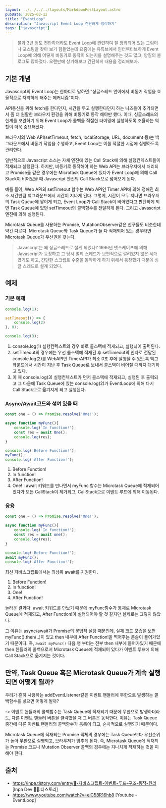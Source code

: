 ```yaml
---
layout: ../../../../layouts/MarkdownPostLayout.astro
pubDate: 2025-03-12
title: "EventLoop"
description: "Javascript Event Loop 간단하게 정리하기"
tags: ["javascript"]
---
```


> 불과 3년 정도 전만하더라도 Event Loop에 관련하여 잘 정리되어 있는 그림이나 포스팅을 찾아 보기 힘들었는데 요즘에는 유튜브에서 인터렉티브하게 Event Loop에 의해 어떻게 비동기로 동작이 되는지를 설명해주는 것도 많고, 양질의 블로그도 많아졌다. 오랜만에 상기해보고 간단하게 내용을 정리해보자.

## 기본 개념

Javascript의 Event Loop는 한마디로 말하면 "싱글스레드 언어에서 비동기 작업을 효율적으로 처리하게 해주는 메커니즘"이다.

API통신을 위해 fetch를 한다던지, 시간을 두고 실행한다던지 하는 니즈들이 추가되면서 좀 더 원활한 브라우저 환경을 위해 비동기로 동작 해야만 했다. 이때, 싱글스레드의 한계를 보완하기 위해 Event Loop가 콜백을 적절한 타이밍에 실행하도록 조율하는 역할이 더욱 중요해졌다.

브라우저의 Web API(setTimeout, fetch, localStorage, URL, document 등)는 백그라운드에서 비동기 작업을 수행하고, Event Loop는 이를 적절한 시점에 실행하도록 관리한다.

일반적으로 Javascript 소스는 자체 엔진에 있는 Call Stack에 의해 실행컨텍스트들이 적재되고 실행된다. 하지만, 비동기로 동작해야 하는 Web API는 브라우저에서 처리되고 Promise들 같은 경우에는 Microtask Queue에 있다가 Event Loop에 의해 Call Stack이 비어있을 때 Javascript 엔진의 Call Stack으로 넘어오게 된다.

예를 들어, Web API의 setTimeout 함수는 Web API인 Timer API에 의해 정해진 최소 시간만큼 백그라운드에서 시간이 지나게 된다. 그렇게, 시간이 모두 지나면 브라우저의 Task Queue에 쌓이게 되고, Event Loop가 Call Stack이 비어있다고 판단하게 되면 Task Queue에 있던 setTimeout의 콜백함수를 전달하게 된다. 그리고 Javascript 엔진에 의해 실행된다.

Microtask Queue를 사용하는 Promise, MutationObserver같은 친구들도 비슷한데 약간 다르다. Microtask Queue와 Task Queue가 둘 다 적재되어 있는 경우라면 Microtask Queue가 우선권을 갖는다.

> Javascript는 왜 싱글스레드로 설계 되었나?
1996년 넷스케이프에 의해 Javascript가 등장하고 그 당시 멀티 스레드가 보편적으로 깔려있지 않은 세대였기도 하고, 간단한 스크립트 수준을 동작하게 하기 위해서 등장했기 때문에 싱글 스레드로 설계 되었다.

## 예제

### 기본 예제
```js
console.log(1);

setTimeout(() => { 
    console.log(2) 
}, 0);

console.log(3);
```

1. console.log(1) 실행컨텍스트의 경우 바로 콜스택에 적재되고, 실행되어 출력된다.
2. setTimeout의 경우에는 우선 콜스택에 적재된 후 setTimeout의 인자로 전달된 console.log(2)를 WebAPI인 TimerAPI가 최소 0초 후에 실행될 수 있도록 백그라운드에서 시간이 지난 후 Task Queue로 보내서 콜스택이 비어질 때까지 대기하고 있다.
3. 이 때 console.log(3) 실행컨텍스트가 먼저 콜스택에 적재되고, 실행된 후 출력되고 그 다음에 Task Queue에 있는 console.log(2)가 EventLoop에 의해 다시 Call Stack으로 옮겨지게 되고 실행된다.


### Async/Await코드와 섞여 있을 때
```js
const one = () => Promise.resolve('One!');

async function myFunc(){
	console.log('In function!');
	const res = await One();
	console.log(res);
}

console.log('Before Function!');
myFunc();
console.log('After Function!');
```

1. Before Function!
2. In function!
3. After Function!
4. One! : await 키워드를 만나면서 myFunc 함수는 Microtask Queue에 적재되어 있다가 모든 CallStack이 제거되고, CallStack으로 이벤트 루프에 의해 이동된다.

### 응용
```js
const one = () => Promise.resolve('One!');

async function myFunc(){
	console.log('In function!');
	const res = await one();
	console.log(res);
}

console.log('Before Function!');
await myFunc();
console.log('After Function!');
```

최신 자바스크립트에서는 최상위 await를 지원한다.

1. Before Function!
2. In function!
3. One!
4. After Function!

놀라운 결과다. await 키워드를 만났기 때문에 myFunc함수가 통채로 Microtask Queue에 적재되고, After Function!이 실행되어야 할 것 같지만 실제로는 그렇지 않았다.

그 이유는 async/await가 Promise의 문법적 설탕 때문인데, 실제 코드 모습을 보면 myFunc().then(..)이 있고 then 내부에 After Function!을 찍어주는 콘솔이 들어가있기 때문이다. 즉, `await myFunc()` 다음 행 부터는 전부 then 내부에 들어가있기 때문에 then 핸들러의 콜백으로서 Microtask Queue에 적재되어 있다가 이벤트 루프에 의해 Call Stack으로 옮겨지는 것이다.

## 만약, Task Queue 혹은 Microtask Queue가 계속 실행되면 어떻게 될까?

우리가 흔히 사용하는 addEventListener같은 이벤트 핸들러에 무한으로 발생하는 콜백함수를 넣으면 어떻게 될까?

-> 이벤트 핸들러의 콜백함수는 Task Queue에 적재되기 때문에 무한으로 발생하더라도, 다른 이벤트 핸들러 버튼을 클릭했을 때 그 버튼은 동작한다. 이유는 Task Queue 중간에 다른 이벤트 핸들러의 콜백함수가 등록이 되고, 순차적으로 실행되기 때문이다.

Microtask Queue에 적재되는 Promise 객체의 경우에는 Task Queue보다 우선순위가 높아 무한으로 실행되고, 브라우저가 멈추게 된다. 즉, Microtask Queue에 적재되는 Promise 코드나 Mutation Observer 콜백의 경우에는 지나치게 적재하는 것을 피해야 한다.


## 출처
- https://inpa.tistory.com/entry/🔄-자바스크립트-이벤트-루프-구조-동작-원리 [Inpa Dev 👨‍💻:티스토리]
- https://www.youtube.com/watch?v=eiC58R16hb8 [Youtube - EventLoop]